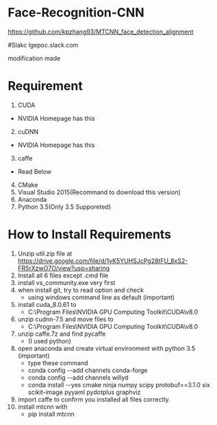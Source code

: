 # Face-Recognition-CNN
https://github.com/kpzhang93/MTCNN_face_detection_alignment

#Slakc
lgepoc.slack.com

modification made


# Requirement
1. CUDA 
  - NVIDIA Homepage has this
2. cuDNN
  - NVIDIA Homepage has this
3. caffe
  - Read Below
4. CMake
5. Visual Studio 2015(Recommand to download this version)
6. Anaconda
7. Python 3.5(Only 3.5 Supporeted)

# How to Install Requirements
1. Unzip util.zip file at https://drive.google.com/file/d/1yK5YUHSJcPg28tFU_8xS2-FR5rXzwO7O/view?usp=sharing
2. Install all 6 files except .cmd file
3. install vs_community.exe very first
4. when install git, try to read option and check
   - using windows command line as default (important)
5. install cuda_8.0.61 to 
   - C:\Program Files\NVIDIA GPU Computing Toolkit\CUDA\v8.0
6. unzip cudnn-7.5 and move files to 
   - C:\Program Files\NVIDIA GPU Computing Toolkit\CUDA\v8.0
7. unzip caffe.7z and find pycaffe
   - (I used python)
8. open anaconda and create virtual environment with python 3.5 (important)
   - type these command  
   - conda config --add channels conda-forge
   - conda config --add channels willyd
   - conda install --yes cmake ninja numpy scipy protobuf==3.1.0 six scikit-image pyyaml pydotplus graphviz
9. import caffe to confirm you installed all files correctly.
10. install mtcnn with
    - pip install mtcnn
    
